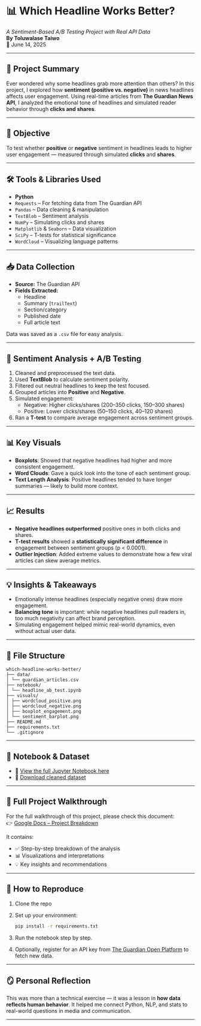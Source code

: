# 📊 Which Headline Works Better?  
*A Sentiment-Based A/B Testing Project with Real API Data*  
**By Toluwalase Taiwo**  
📅 June 14, 2025

---

## 🧠 Project Summary

Ever wondered why some headlines grab more attention than others? In this project, I explored how **sentiment (positive vs. negative)** in news headlines affects user engagement. Using real-time articles from **The Guardian News API**, I analyzed the emotional tone of headlines and simulated reader behavior through **clicks and shares**.

---

## 🎯 Objective

To test whether **positive** or **negative** sentiment in headlines leads to higher user engagement — measured through simulated **clicks** and **shares**.

---

## 🛠️ Tools & Libraries Used

- **Python**  
- `Requests` – For fetching data from The Guardian API  
- `Pandas` – Data cleaning & manipulation  
- `TextBlob` – Sentiment analysis  
- `NumPy` – Simulating clicks and shares  
- `Matplotlib` & `Seaborn` – Data visualization  
- `SciPy` – T-tests for statistical significance  
- `WordCloud` – Visualizing language patterns  

---

## 📥 Data Collection

- **Source:** The Guardian API  
- **Fields Extracted:**  
  - Headline  
  - Summary (`trailText`)  
  - Section/category  
  - Published date  
  - Full article text  

Data was saved as a `.csv` file for easy analysis.

---

## 🧪 Sentiment Analysis + A/B Testing

1. Cleaned and preprocessed the text data.
2. Used **TextBlob** to calculate sentiment polarity.
3. Filtered out neutral headlines to keep the test focused.
4. Grouped articles into **Positive** and **Negative**.
5. Simulated engagement:
   - Negative: Higher clicks/shares (200–350 clicks, 150–300 shares)
   - Positive: Lower clicks/shares (50–150 clicks, 40–120 shares)
6. Ran a **T-test** to compare average engagement across sentiment groups.

---

## 📊 Key Visuals

- **Boxplots**: Showed that negative headlines had higher and more consistent engagement.  
- **Word Clouds**: Gave a quick look into the tone of each sentiment group.  
- **Text Length Analysis**: Positive headlines tended to have longer summaries — likely to build more context.

---

## 📈 Results

- **Negative headlines outperformed** positive ones in both clicks and shares.
- **T-test results** showed a **statistically significant difference** in engagement between sentiment groups (p < 0.0001).
- **Outlier Injection**: Added extreme values to demonstrate how a few viral articles can skew average metrics.

---

## 💡 Insights & Takeaways

- Emotionally intense headlines (especially negative ones) draw more engagement.
- **Balancing tone** is important: while negative headlines pull readers in, too much negativity can affect brand perception.
- Simulating engagement helped mimic real-world dynamics, even without actual user data.

---

## 📁 File Structure
```
which-headline-works-better/
├── data/
│ └── guardian_articles.csv
├── notebook/
│ └── headline_ab_test.ipynb
├── visuals/
│ ├── wordcloud_positive.png
│ ├── wordcloud_negative.png
│ ├── boxplot_engagement.png
│ └── sentiment_barplot.png
├── README.md
├── requirements.txt
└── .gitignore
```
---

## 🔗 Notebook & Dataset

- 📓 [View the full Jupyter Notebook here](notebook/headline_ab_test.ipynb)  
- 📂 [Download cleaned dataset](#)
  
---

## 📄 Full Project Walkthrough

For the full walkthrough of this project, please check this document:  
👉 [Google Docs – Project Breakdown](https://docs.google.com/document/d/1O2-k9V-x3NsBSVQObb5yCaSarpv-GFOIim_MpM6Ahk4/edit?usp=sharing)

It contains:

- ✅ Step-by-step breakdown of the analysis  
- 📊 Visualizations and interpretations  
- 💡 Key insights and recommendations

---

## 🚀 How to Reproduce

1. Clone the repo  
2. Set up your environment:  
   ```bash
   pip install -r requirements.txt
3. Run the notebook step by step.

4. Optionally, register for an API key from [The Guardian Open Platform](https://open-platform.theguardian.com/) to fetch new data.
   
---

## 🪞 Personal Reflection

This was more than a technical exercise — it was a lesson in **how data reflects human behavior**. It helped me connect Python, NLP, and stats to real-world questions in media and communication.

---


